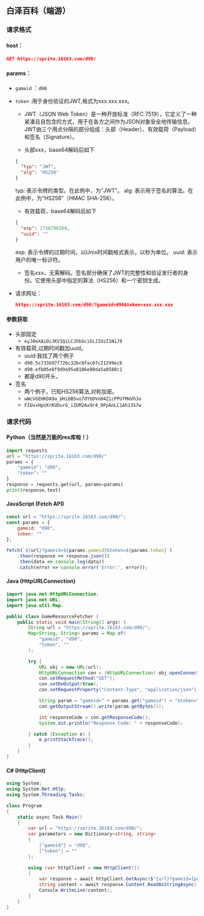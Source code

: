 ## 白泽百科（端游）
### 请求格式
#### **host：**
```json
GET https://sprite.16163.com/d90/
```

#### **params：**
- `gameid` ：`d90`
- `token` :用于身份验证的JWT,格式为xxx.xxx.xxx。
    - JWT（JSON Web Token）是一种开放标准（RFC 7519），它定义了一种紧凑且自包含的方式，用于在各方之间作为JSON对象安全地传输信息。JWT由三个用点分隔的部分组成：头部（Header）、有效载荷（Payload）和签名（Signature）。

    - 头部xxx，base64解码后如下
    ```json
    {
      "typ": "JWT",
      "alg": "HS256"
    }
    ```
    typ: 表示令牌的类型。在此例中，为“JWT”。
    alg: 表示用于签名的算法。在此例中，为“HS256”（HMAC SHA-256）。
    - 有效载荷，base64解码后如下
    ```json
    {
      "exp": 1736796260,
      "uuid": ""
    }
    ```
    exp: 表示令牌的过期时间，以Unix时间戳格式表示，以秒为单位。
    uuid: 表示用户的唯一标识符。
    - 签名xxx，无需解码。签名部分确保了JWT的完整性和验证发行者的身份。它使用头部中指定的算法（HS256）和一个密钥生成。

- 请求网址：
    ```json
    https://sprite.16163.com/d90/?gameid=d90&token=xxx.xxx.xxx
    ```
#### 参数获取
- 头部固定
    - `eyJ0eXAiOiJKV1QiLCJhbGciOiJIUzI1NiJ9`
- 有效载荷,过期时间戳加uuid。
    - uuid:我找了两个例子
    - `d90.5c733b97f726c32bc8fac07c21299ecb`
    - `d90.efb05e8f9d9a95a8186e80da5a8588c1`
    - 都是d90开头，
- 签名
    - 两个例子，已知HS256算法,对称加密。
    - `wWcVGEHKDA9a_UHibBSvo7dYbDVnH4ZicPPUfMmVhJo`
    - `FIUxvHpUXrKUDurG_iZUM2Ax9r4_OPpAnLC1Ah13S7w`
### 请求代码

#### Python（当然是万能的res库啦！）

```python
import requests
url = "https://sprite.16163.com/d90/"
params = {
    "gameid": "d90",
    "token": ""
}
response = requests.get(url, params=params)
print(response.text)
```

#### JavaScript (Fetch API)

```javascript
const url = "https://sprite.16163.com/d90/";
const params = {
    gameid: "d90",
    token: ""
};

fetch(`${url}?gameid=${params.gameid}&token=${params.token}`)
    .then(response => response.json())
    .then(data => console.log(data))
    .catch(error => console.error('Error:', error));
```

#### Java (HttpURLConnection)

```java
import java.net.HttpURLConnection;
import java.net.URL;
import java.util.Map;

public class GameResourceFetcher {
    public static void main(String[] args) {
        String url = "https://sprite.16163.com/d90/";
        Map<String, String> params = Map.of(
            "gameid", "d90",
            "token", ""
        );

        try {
            URL obj = new URL(url);
            HttpURLConnection con = (HttpURLConnection) obj.openConnection();
            con.setRequestMethod("GET");
            con.setDoOutput(true);
            con.setRequestProperty("Content-Type", "application/json");

            String param = "gameid=" + params.get("gameid") + "&token=" + params.get("token");
            con.getOutputStream().write(param.getBytes());

            int responseCode = con.getResponseCode();
            System.out.println("Response Code: " + responseCode);

        } catch (Exception e) {
            e.printStackTrace();
        }
    }
}
```

#### C# (HttpClient)

```csharp
using System;
using System.Net.Http;
using System.Threading.Tasks;

class Program
{
    static async Task Main()
    {
        var url = "https://sprite.16163.com/d90/";
        var parameters = new Dictionary<string, string>
        {
            ["gameid"] = "d90",
            ["token"] = ""
        };

        using (var httpClient = new HttpClient())
        {
            var response = await httpClient.GetAsync($"{url}?gameid={parameters["gameid"]}&token={parameters["token"]}");
            string content = await response.Content.ReadAsStringAsync();
            Console.WriteLine(content);
        }
    }
}
```


